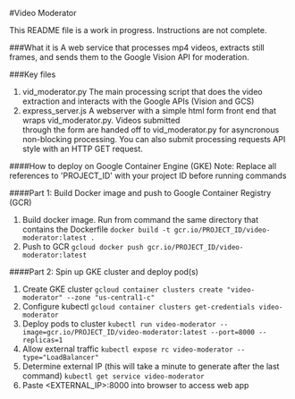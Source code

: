 #Video Moderator

This README file is a work in progress. Instructions are not complete.

###What it is
A web service that processes mp4 videos, extracts still frames, and sends them to the Google Vision API
for moderation.

###Key files
1. vid_moderator.py
The main processing script that does the video extraction and interacts with the Google APIs (Vision and GCS)
2. express_server.js
A webserver with a simple html form front end that wraps vid_moderator.py. Videos submitted  
through the form are handed off to vid_moderator.py for asyncronous non-blocking processing. You can also
submit processing requests API style with an HTTP GET request.

####How to deploy on Google Container Engine (GKE)
Note: Replace all references to 'PROJECT_ID' with your project ID before running commands

####Part 1: Build Docker image and push to Google Container Registry (GCR)
1. Build docker image. Run from command the same directory that contains the Dockerfile
`docker build -t gcr.io/PROJECT_ID/video-moderator:latest .`
2. Push to GCR
`gcloud docker push gcr.io/PROJECT_ID/video-moderator:latest`

####Part 2: Spin up GKE cluster and deploy pod(s)
1. Create GKE cluster
`gcloud container clusters create "video-moderator" --zone "us-central1-c"`
2. Configure kubectl
`gcloud container clusters get-credentials video-moderator`
3. Deploy pods to cluster
`kubectl run video-moderator --image=gcr.io/PROJECT_ID/video-moderator:latest --port=8000 --replicas=1`
4. Allow external traffic
`kubectl expose rc video-moderator --type="LoadBalancer"`
5. Determine external IP (this will take a minute to generate after the last command)
`kubectl get service video-moderator`
6. Paste <EXTERNAL_IP>:8000 into browser to access web app
